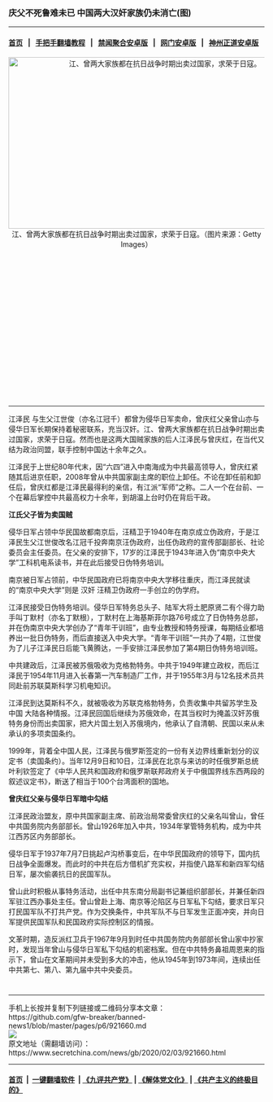 ### 庆父不死鲁难未已 中国两大汉奸家族仍未消亡(图)
------------------------

#### [首页](https://github.com/gfw-breaker/banned-news1/blob/master/README.md) &nbsp;&nbsp;|&nbsp;&nbsp; [手把手翻墙教程](https://github.com/gfw-breaker/guides/wiki) &nbsp;&nbsp;|&nbsp;&nbsp; [禁闻聚合安卓版](https://github.com/gfw-breaker/bn-android) &nbsp;&nbsp;|&nbsp;&nbsp; [网门安卓版](https://github.com/oGate2/oGate) &nbsp;&nbsp;|&nbsp;&nbsp; [神州正道安卓版](https://github.com/SzzdOgate/update) 



<div class="article_right" style="fone-color:#000">
 <p style="text-align: center;">
  <img alt="江、曾两大家族都在抗日战争时期出卖过国家，求荣于日寇。" src="https://img2.secretchina.com/pic/2018/5-6/p2160981a99214898-ss.jpg" style="height:337px; width:600px"/>
  <br>
   江、曾两大家族都在抗日战争时期出卖过国家，求荣于日寇。（图片来源：Getty Images）
   <span id="hideid" name="hideid" style="color:red;display:none;">
    <span href="https://www.secretchina.com">
    </span>
   </span>
  </br>
 </p>
 <div id="txt-mid1-t21-2017">
  <ins class="adsbygoogle" data-ad-client="ca-pub-1276641434651360" data-ad-slot="2451032099" style="display:inline-block;width:336px;height:280px">
  </ins>
  

---


  </div>
 </div>
 <p>
  <span href="https://www.secretchina.com/news/gb/tag/江泽民" target="_blank">
   江泽民
  </span>
  与生父江世俊（亦名江冠千）都曾为侵华日军卖命，曾庆红父亲曾山亦与侵华日军长期保持着秘密联系，充当汉奸。江、曾两大家族都在抗日战争时期出卖过国家，求荣于日寇。然而也是这两大国贼家族的后人江泽民与曾庆红，在当代又结为政治同盟，联手控制中国达十余年之久。
  <span id="hideid" name="hideid" style="color:red;display:none;">
   <span href="https://www.secretchina.com">
   </span>
  </span>
 </p>
 <p>
  江泽民于上世纪80年代末，因“六四”进入中南海成为中共最高领导人，曾庆红紧随其后进京任职，2008年曾从中共国家副主席的职位上卸任。不论在卸任前和卸任后，曾庆红都是江泽民最得利的亲信，有江派“军师”之称。二人一个在台前、一个在幕后掌控中共最高权力十余年，到胡温上台时仍在背后干政。
 </p>
 <p>
  <strong>
   江氏父子皆为卖国贼
  </strong>
 </p>
 <p>
  侵华日军占领中华民国故都南京后，汪精卫于1940年在南京成立伪政府，于是江泽民生父江世俊改名江冠千投奔南京汪伪政府，出任伪政府的宣传部副部长、社论委员会主任委员。在父亲的安排下，17岁的江泽民于1943年进入伪“南京中央大学”工科机电系读书，并在此后接受日伪特务培训。
 </p>
 <p>
  南京被日军占领前，中华民国政府已将南京中央大学移往重庆，而江泽民就读的“南京中央大学”则是
  <span href="https://www.secretchina.com/news/gb/tag/汉奸" target="_blank">
   汉奸
  </span>
  汪精卫伪政府一手创立的伪学府。
 </p>
 <p>
  江泽民接受日伪特务培训。侵华日军特务总头子、陆军大将土肥原贤二有个得力助手叫丁默村（亦名丁默根），丁默村在上海基斯菲尔路76号成立了日伪特务总部，并在伪南京中央大学创办了“青年干训班”，由专业教授和特务授课，每期结业都培养出一批日伪特务，而后直接送入中央大学。“青年干训班”一共办了4期，江世俊为了儿子江泽民日后能飞黄腾达，一手安排江泽民参加了第4期日伪特务培训班。
 </p>
 <p>
  中共建政后，江泽民被苏俄吸收为克格勃特务。中共于1949年建立政权，而后江泽民于1954年11月进入长春第一汽车制造厂工作，并于1955年3月与12名技术员共同赴前苏联莫斯科学习机电知识。
 </p>
 <p>
  江泽民到达莫斯科不久，就被吸收为苏联克格勃特务，负责收集中共留苏学生及
  <span href="https://www.secretchina.com/news/gb/tag/中国" target="_blank">
   中国
  </span>
  大陆各种情报。江泽民回国后继续为苏俄效命，在其当权时为掩盖汉奸苏俄特务身份而出卖国家，把大片国土划入苏俄境内，他承认了自清朝、民国以来从未承认的多项卖国条约。
 </p>
 <p>
  1999年，背着全中国人民，江泽民与俄罗斯签定的一份有关边界线重新划分的议定书（卖国条约）。当年12月9日和10日，江泽民在北京与来访的时任俄罗斯总统叶利钦签定了《中华人民共和国政府和俄罗斯联邦政府关于中俄国界线东西两段的叙述议定书》，断送了相当于100个台湾面积的国地。
 </p>
 <p>
  <strong>
   曾庆红父亲与侵华日军暗中勾结
  </strong>
 </p>
 <p>
  江泽民政治盟友，原中共国家副主席、前政治局常委曾庆红的父亲名叫曾山，曾任中共国务院内务部部长。曾山1926年加入中共，1934年掌管特务机构，成为中共江西苏区内务部部长。
 </p>
 <p>
  侵华日军于1937年7月7日挑起卢沟桥事变后，在中华民国政府的领导下，国内抗日战争全面爆发。而此时的中共在后方借机扩充实权，并指使八路军和新四军勾结日军，屡次偷袭抗日的民国军队。
 </p>
 <p>
  曾山此时积极从事特务活动，出任中共东南分局副书记兼组织部部长，并兼任新四军驻江西办事处主任。曾山曾赴上海、南京等沦陷区与日军私下勾结，要求日军只打民国军队不打共产党。作为交换条件，中共军队不与日军发生正面冲突，并向日军提供民国军队和民国政府实际控制区的情报。
 </p>
 <p>
  文革时期，造反派红卫兵于1967年9月到时任中共国务院内务部部长曾山家中抄家时，发现当年曾山与侵华日军私下勾结的机密档案。但在中共特务鼻祖周恩来的指示下，曾山在文革期间并未受到多大的冲击，他从1945年到1973年间，连续出任中共第七、第八、第九届中共中央委员。
  <center>
   <div>
    <div id="txt-mid2-t22-2017" style="display: block;  max-height: 351px;  overflow: hidden;">
     <div id="SC-21xxx">
     </div>
     <ins class="adsbygoogle" data-ad-client="ca-pub-1276641434651360" data-ad-format="auto" data-ad-slot="4301710469" data-full-width-responsive="true" style="display:block">
     </ins>
    </div>
   </div>
  </center>
  <div style="padding-top:12px;">
  </div>
 </p>
</div>

<hr/>
手机上长按并复制下列链接或二维码分享本文章：<br/>
https://github.com/gfw-breaker/banned-news1/blob/master/pages/p6/921660.md <br/>
<a href='https://github.com/gfw-breaker/banned-news1/blob/master/pages/p6/921660.md'><img src='https://github.com/gfw-breaker/banned-news1/blob/master/pages/p6/921660.md.png'/></a> <br/>
原文地址（需翻墙访问）：https://www.secretchina.com/news/gb/2020/02/03/921660.html


------------------------
#### [首页](https://github.com/gfw-breaker/banned-news1/blob/master/README.md) &nbsp;|&nbsp; [一键翻墙软件](https://github.com/gfw-breaker/nogfw/blob/master/README.md) &nbsp;| [《九评共产党》](https://github.com/gfw-breaker/9ping.md/blob/master/README.md#九评之一评共产党是什么) | [《解体党文化》](https://github.com/gfw-breaker/jtdwh.md/blob/master/README.md) | [《共产主义的终极目的》](https://github.com/gfw-breaker/gczydzjmd.md/blob/master/README.md)


<img src='http://gfw-breaker.win/banned-news/pages/p6/921660.md' width='0px' height='0px'/>